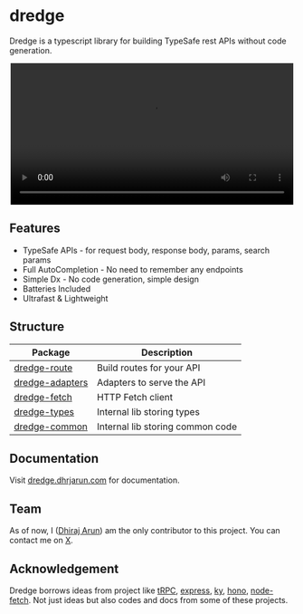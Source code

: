 # dredge

Dredge is a typescript library for building TypeSafe rest APIs without code generation.

<div align="center">
  <video src="media/say-my-name.mp4" width="500px"></video> 
</div>

## Features

- TypeSafe APIs - for request body, response body, params, search params 
- Full AutoCompletion - No need to remember any endpoints
- Simple Dx - No code generation, simple design
- Batteries Included
- Ultrafast & Lightweight

## Structure

| Package | Description |
| -------------------------------------- | -------------------------------- |
| [dredge-route](packages/route/)        | Build routes for your API        |
| [dredge-adapters](packages/adapters/)  | Adapters to serve the API        |
| [dredge-fetch](packages/fetch/)        | HTTP Fetch client                |
| [dredge-types](packages/types/)        | Internal lib storing types       |
| [dredge-common](packages/common/)      | Internal lib storing common code |

## Documentation

Visit [dredge.dhrjarun.com](https://dredge.dhrjarun.com) for documentation.

## Team

As of now, I ([Dhiraj Arun](https://github.com/dhrjarun)) am the only contributor to this project. You can contact me on [X](https://x.com/dhrjarun).

## Acknowledgement
Dredge borrows ideas from project like [tRPC](https://trpc.io/), [express](https://expressjs.com), [ky](https://github.com/sindresorhus/ky), [hono](https://hono.dev), [node-fetch](https://github.com/node-fetch/node-fetch). Not just ideas but also codes and docs from some of these projects.
